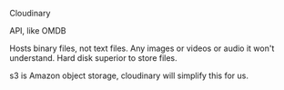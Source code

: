 Cloudinary

API, like OMDB

Hosts binary files, not text files. Any images or videos or audio it won't understand. Hard disk superior to store files. 

s3 is Amazon object storage, cloudinary will simplify this for us.